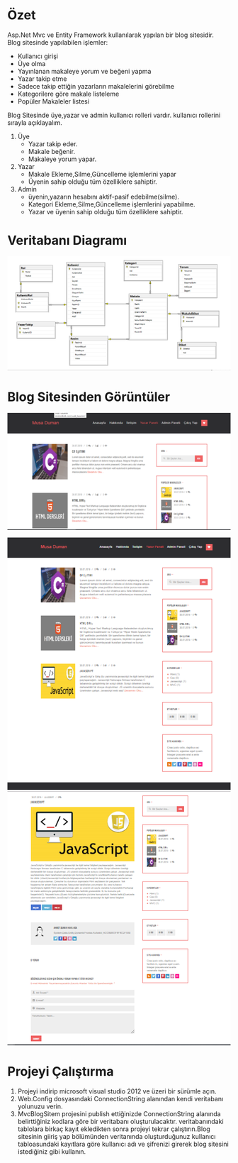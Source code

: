 # Özet
Asp.Net Mvc ve Entity Framework kullanılarak yapılan bir blog sitesidir.<br>
Blog sitesinde yapılabilen işlemler:<br>
 - Kullanıcı girişi
 - Üye olma
 - Yayınlanan makaleye yorum ve beğeni yapma
 - Yazar takip etme
 - Sadece takip ettiğin yazarların makalelerini görebilme
 - Kategorilere göre makale listeleme
 - Popüler Makaleler listesi<br>
 
Blog Sitesinde üye,yazar ve admin kullanıcı rolleri vardır.
kullanıcı rollerini sırayla açıklayalım.<br>
1. Üye
    - Yazar takip eder.
    - Makale beğenir.
    - Makaleye yorum yapar.
2. Yazar
    - Makale Ekleme,Silme,Güncelleme işlemlerini yapar
    - Üyenin sahip olduğu tüm özelliklere sahiptir.
3. Admin
    - üyenin,yazarın hesabını aktif-pasif edebilme(silme).
    - Kategori Ekleme,Silme,Güncelleme işlemlerini yapabilme.
    - Yazar ve üyenin sahip olduğu tüm özelliklere sahiptir.
    
# Veritabanı Diagramı
![Veritabanı Diyagram](https://github.com/mosaduman/Mvc-Blog/blob/master/g%C3%B6r%C3%BCnt%C3%BCler/veritabaniDiyagram.png?raw=true)
# Blog Sitesinden Görüntüler
![Anasayfa](https://github.com/mosaduman/Mvc-Blog/blob/master/g%C3%B6r%C3%BCnt%C3%BCler/yakin.PNG)

![Anasayfa](https://github.com/mosaduman/Mvc-Blog/blob/master/g%C3%B6r%C3%BCnt%C3%BCler/anasayfa.png?raw=true)
![Makale Detay](https://github.com/mosaduman/Mvc-Blog/blob/master/g%C3%B6r%C3%BCnt%C3%BCler/makaledetay.PNG)
# Projeyi Çalıştırma
1. Projeyi indirip microsoft visual studio 2012 ve üzeri bir sürümle açın.
2. Web.Config dosyasındaki ConnectionString alanından kendi veritabanı yolunuzu verin.
3. MvcBlogSitem projesini publish ettiğinizde ConnectionString alanında belirttiğiniz kodlara göre bir veritabanı oluşturulacaktır.
veritabanındaki tablolara birkaç kayıt ekledikten sonra projeyi tekrar çalıştırın.Blog sitesinin giiriş yap bölümünden veritanında oluşturduğunuz kullanıcı tabloasundaki kayıtlara göre kullanıcı adı ve şifrenizi girerek blog sitesini istediğiniz gibi kullanın.

